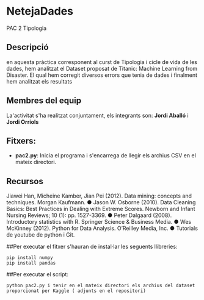 # NetejaDades
PAC 2 Tipologia

## Descripció

en aquesta pràctica corresponent al curst de Tipologia i cicle de vida de les dades, hem analitzat el Dataset proposat de Titanic: Machine Learning from Disaster. El qual hem corregit diversos errors que tenia de dades i finalment hem analitzat els resultats

## Membres del equip

La'activitat s'ha realitzat conjuntament, els integrants son: **Jordi Aballó** i **Jordi Orriols**

## Fitxers:

* **pac2.py**: Inicia el programa i s'encarrega de llegir els archius CSV en el mateix directori.

## Recursos

Jiawei Han, Micheine Kamber, Jian Pei (2012). Data mining: concepts and techniques.
Morgan Kaufmann.
● Jason W. Osborne (2010). Data Cleaning Basics: Best Practices in Dealing with Extreme
Scores. Newborn and Infant Nursing Reviews; 10 (1): pp. 1527-3369.
● Peter Dalgaard (2008). Introductory statistics with R. Springer Science & Business Media.
● Wes McKinney (2012). Python for Data Analysis. O’Reilley Media, Inc.
● Tutorials de youtube de python i Git.


##Per executar el fitxer s'hauran de instal·lar les seguents llibreries:
```
pip install numpy
pip install pandas

```

##Per executar el script:
```
python pac2.py i tenir en el mateix directori els archius del dataset proporcionat per Kaggle ( adjunts en el repositori)
```
